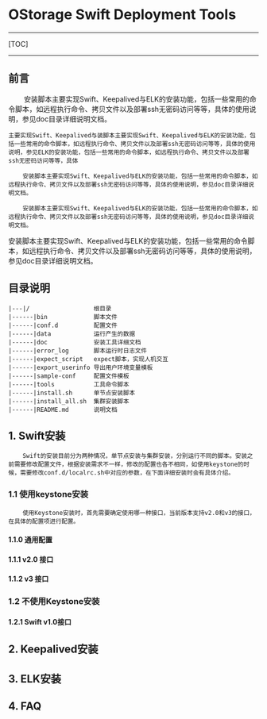 # OStorage Swift Deployment Tools
---
[TOC]


---
## 前言
&nbsp;&nbsp;&nbsp;&nbsp;&nbsp;&nbsp;&nbsp;&nbsp;安装脚本主要实现Swift、Keepalived与ELK的安装功能，包括一些常用的命令脚本，如远程执行命令、拷贝文件以及部署ssh无密码访问等等，具体的使用说明，参见doc目录详细说明文档。

```
主要实现Swift、Keepalived与装脚本主要实现Swift、Keepalived与ELK的安装功能，包括一些常用的命令脚本，如远程执行命令、拷贝文件以及部署ssh无密码访问等等，具体的使用说明，参见ELK的安装功能，包括一些常用的命令脚本，如远程执行命令、拷贝文件以及部署ssh无密码访问等等，具体
```
        安装脚本主要实现Swift、Keepalived与ELK的安装功能，包括一些常用的命令脚本，如远程执行命令、拷贝文件以及部署ssh无密码访问等等，具体的使用说明，参见doc目录详细说明文档。

        安装脚本主要实现Swift、Keepalived与ELK的安装功能，包括一些常用的命令脚本，如远程执行命令、拷贝文件以及部署ssh无密码访问等等，具体的使用说明，参见doc目录详细说明文档。

安装脚本主要实现Swift、Keepalived与ELK的安装功能，包括一些常用的命令脚本，如远程执行命令、拷贝文件以及部署ssh无密码访问等等，具体的使用说明，参见doc目录详细说明文档。
## 目录说明
    |---|/                  根目录
    |------|bin             脚本文件
    |------|conf.d          配置文件
    |------|data            运行产生的数据
    |------|doc             安装工具详细文档
    |------|error_log       脚本运行时日志文件
    |------|expect_script   expect脚本，实现人机交互
    |------|export_userinfo 导出用户环境变量模板
    |------|sample-conf     配置文件模板
    |------|tools           工具命令脚本
    |------|install.sh      单节点安装脚本
    |------|install_all.sh  集群安装脚本
    |------|README.md       说明文档
## 1. Swift安装
        Swift的安装目前分为两种情况，单节点安装与集群安装，分别运行不同的脚本。安装之前需要修改配置文件，根据安装需求不一样，修改的配置也各不相同，如使用keystone的时候，需要修改conf.d/localrc.sh中对应的参数，在下面详细安装时会有具体介绍。
### 1.1 使用keystone安装
        使用Keystone安装时，首先需要确定使用哪一种接口，当前版本支持v2.0和v3的接口，在具体的配置项进行配置。
#### 1.1.0 通用配置

#### 1.1.1 v2.0 接口
    
#### 1.1.2 v3 接口
### 1.2 不使用Keystone安装
#### 1.2.1 Swift v1.0接口
## 2. Keepalived安装
## 3. ELK安装
## 4. FAQ








